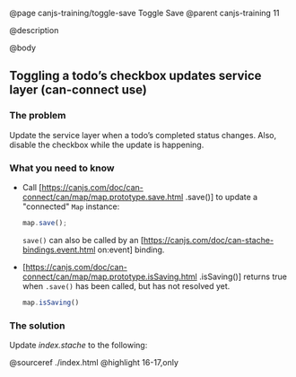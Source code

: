 @page canjs-training/toggle-save Toggle Save
@parent canjs-training 11

@description

@body



## Toggling a todo’s checkbox updates service layer (can-connect use)


### The problem

Update the service layer when a todo’s completed status
changes. Also, disable the checkbox while the update is happening.

### What you need to know

- Call [https://canjs.com/doc/can-connect/can/map/map.prototype.save.html .save()] to update a "connected"
  `Map` instance:

  ```js
  map.save();
  ```

  `save()` can also be called by an [https://canjs.com/doc/can-stache-bindings.event.html on:event] binding.

- [https://canjs.com/doc/can-connect/can/map/map.prototype.isSaving.html .isSaving()] returns true when `.save()`
  has been called, but has not resolved yet.

  ```js
  map.isSaving()
  ```


### The solution

Update _index.stache_ to the following:

@sourceref ./index.html
@highlight 16-17,only
